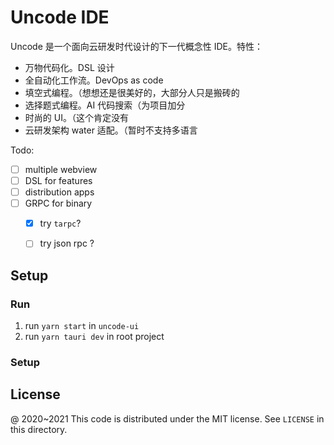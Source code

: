 # Uncode IDE

Uncode 是一个面向云研发时代设计的下一代概念性 IDE。特性：

 - 万物代码化。DSL 设计
 - 全自动化工作流。DevOps as code
 - 填空式编程。（想想还是很美好的，大部分人只是搬砖的
 - 选择题式编程。AI 代码搜索（为项目加分
 - 时尚的 UI。（这个肯定没有
 - 云研发架构 water 适配。（暂时不支持多语言
 
Todo:

 - [ ] multiple webview
 - [ ] DSL for features
 - [ ] distribution apps
 - [ ] GRPC for binary
    - [x] try `tarpc`?
    - [ ] try json rpc ?


## Setup

### Run

1. run `yarn start` in `uncode-ui`
2. run `yarn tauri dev` in root project

### Setup



License
---

@ 2020~2021 This code is distributed under the MIT license. See `LICENSE` in this directory.
